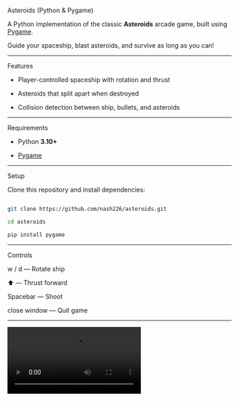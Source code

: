 Asteroids (Python & Pygame)

A Python implementation of the classic **Asteroids** arcade game, built using [Pygame](https://www.pygame.org/). 

Guide your spaceship, blast asteroids, and survive as long as you can!

---

Features

- Player-controlled spaceship with rotation and thrust

- Asteroids that split apart when destroyed

- Collision detection between ship, bullets, and asteroids

---

Requirements

- Python **3.10+**

- [Pygame](https://www.pygame.org/)

---

Setup

Clone this repository and install dependencies:

```bash

git clone https://github.com/nash226/asteroids.git

cd asteroids

pip install pygame
```
---

Controls

w / d — Rotate ship

⬆️ — Thrust forward

Spacebar — Shoot

close window — Quit game

---

![Gameplay demo](gameplay_gif.mov)

